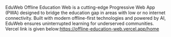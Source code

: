 EduWeb Offline Education Web is a cutting-edge Progressive Web App (PWA) designed to bridge the education gap in areas with low or no internet connectivity. Built with modern offline-first technologies and powered by AI, EduWeb ensures uninterrupted learning for underserved communities.
Vercel link is given below:https://offline-education-web.vercel.app/home
